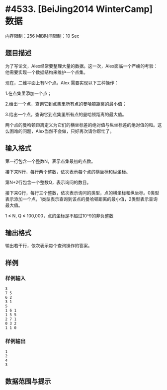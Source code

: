 # #4533. [BeiJing2014 WinterCamp] 数据

内存限制：256 MiB时间限制：10 Sec

## 题目描述

为了写论文，Alex经常要整理大量的数据。这一次，Alex面临一个严峻的考验：他需要实现一个数据结构来维护一个点集。 

现在，二维平面上有N个点。Alex 需要实现以下三种操作： 

1.在点集里添加一个点； 

2.给出一个点，查询它到点集里所有点的曼哈顿距离的最小值； 

3.给出一个点，查询它到点集里所有点的曼哈顿距离的最大值。 

两个点的曼哈顿距离定义为它们的横坐标差的绝对值与纵坐标差的绝对值的和。这么困难的问题，Alex当然不会做，只好再次请你帮忙了。 

## 输入格式

第一行包含一个整数N，表示点集最初的点数。 

接下来N行，每行两个整数，依次表示每个点的横坐标和纵坐标。 

第N+2行包含一个整数Q，表示询问的数目。 

接下来Q行，每行三个整数，依次表示询问的类型，点的横坐标和纵坐标。0类型表示添加一个点，1类型表示查询到该点的曼哈顿距离的最小值，2类型表示查询最大值。 

1 &le; N, Q &le; 100,000，点的坐标是不超过10^9的非负整数

## 输出格式

输出若干行，依次表示每个查询操作的答案。 

## 样例

### 样例输入

    
    3 
    7 5 
    6 2 
    3 1 
    5 
    1 6 1 
    1 5 5 
    2 7 1 
    0 3 2 
    1 1 0 
    

### 样例输出

    
    1 
    2 
    4 
    3 
    

## 数据范围与提示
